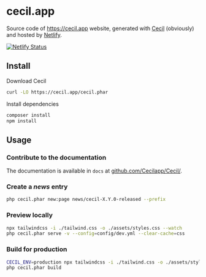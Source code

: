 # cecil.app

Source code of <https://cecil.app> website, generated with [Cecil](https://github.com/Cecilapp/Cecil) (obviously) and hosted by [Netlify](https://www.netlify.com).

[![Netlify Status](https://api.netlify.com/api/v1/badges/2353ad5a-611d-4236-9542-183fe0d585c7/deploy-status)](https://app.netlify.com/sites/cecilapp/deploys)

## Install

Download Cecil

```bash
curl -LO https://cecil.app/cecil.phar
```

Install dependencies

```bash
composer install
npm install
```

## Usage

### Contribute to the documentation

The documentation is available in `docs` at [github.com/Cecilapp/Cecil/](https://github.com/Cecilapp/Cecil/).

### Create a _news_ entry

```bash
php cecil.phar new:page news/cecil-X.Y.0-released --prefix
```

### Preview locally

```bash
npx tailwindcss -i ./tailwind.css -o ./assets/styles.css --watch
php cecil.phar serve -v --config=config/dev.yml --clear-cache=css
```

### Build for production

```bash
CECIL_ENV=production npx tailwindcss -i ./tailwind.css -o ./assets/styles.css
php cecil.phar build
```

